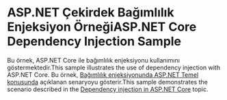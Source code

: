 # <a name="aspnet-core-dependency-injection-sample"></a><span data-ttu-id="01eeb-101">ASP.NET Çekirdek Bağımlılık Enjeksiyon Örneği</span><span class="sxs-lookup"><span data-stu-id="01eeb-101">ASP.NET Core Dependency Injection Sample</span></span>

<span data-ttu-id="01eeb-102">Bu örnek, ASP.NET Core ile bağımlılık enjeksiyonu kullanımını göstermektedir.</span><span class="sxs-lookup"><span data-stu-id="01eeb-102">This sample illustrates the use of dependency injection with ASP.NET Core.</span></span> <span data-ttu-id="01eeb-103">Bu örnek, [Bağımlılık enjeksiyonunda ASP.NET Temel konusunda](https://docs.microsoft.com/aspnet/core/fundamentals/dependency-injection) açıklanan senaryoyu gösterir.</span><span class="sxs-lookup"><span data-stu-id="01eeb-103">This sample demonstrates the scenario described in the [Dependency injection in ASP.NET Core](https://docs.microsoft.com/aspnet/core/fundamentals/dependency-injection) topic.</span></span>
